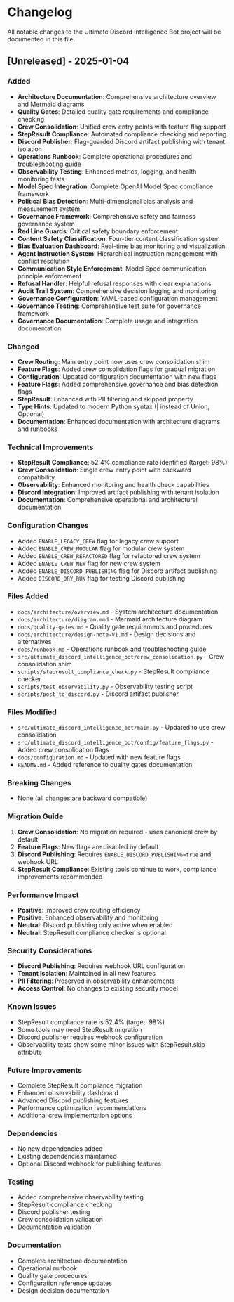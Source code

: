 # Changelog

All notable changes to the Ultimate Discord Intelligence Bot project will be documented in this file.

## [Unreleased] - 2025-01-04

### Added

- **Architecture Documentation**: Comprehensive architecture overview and Mermaid diagrams
- **Quality Gates**: Detailed quality gate requirements and compliance checking
- **Crew Consolidation**: Unified crew entry points with feature flag support
- **StepResult Compliance**: Automated compliance checking and reporting
- **Discord Publisher**: Flag-guarded Discord artifact publishing with tenant isolation
- **Operations Runbook**: Complete operational procedures and troubleshooting guide
- **Observability Testing**: Enhanced metrics, logging, and health monitoring tests
- **Model Spec Integration**: Complete OpenAI Model Spec compliance framework
- **Political Bias Detection**: Multi-dimensional bias analysis and measurement system
- **Governance Framework**: Comprehensive safety and fairness governance system
- **Red Line Guards**: Critical safety boundary enforcement
- **Content Safety Classification**: Four-tier content classification system
- **Bias Evaluation Dashboard**: Real-time bias monitoring and visualization
- **Agent Instruction System**: Hierarchical instruction management with conflict resolution
- **Communication Style Enforcement**: Model Spec communication principle enforcement
- **Refusal Handler**: Helpful refusal responses with clear explanations
- **Audit Trail System**: Comprehensive decision logging and monitoring
- **Governance Configuration**: YAML-based configuration management
- **Governance Testing**: Comprehensive test suite for governance framework
- **Governance Documentation**: Complete usage and integration documentation

### Changed

- **Crew Routing**: Main entry point now uses crew consolidation shim
- **Feature Flags**: Added crew consolidation flags for gradual migration
- **Configuration**: Updated configuration documentation with new flags
- **Feature Flags**: Added comprehensive governance and bias detection flags
- **StepResult**: Enhanced with PII filtering and skipped property
- **Type Hints**: Updated to modern Python syntax (| instead of Union, Optional)
- **Documentation**: Enhanced documentation with architecture diagrams and runbooks

### Technical Improvements

- **StepResult Compliance**: 52.4% compliance rate identified (target: 98%)
- **Crew Consolidation**: Single crew entry point with backward compatibility
- **Observability**: Enhanced monitoring and health check capabilities
- **Discord Integration**: Improved artifact publishing with tenant isolation
- **Documentation**: Comprehensive operational and architectural documentation

### Configuration Changes

- Added `ENABLE_LEGACY_CREW` flag for legacy crew support
- Added `ENABLE_CREW_MODULAR` flag for modular crew system
- Added `ENABLE_CREW_REFACTORED` flag for refactored crew system
- Added `ENABLE_CREW_NEW` flag for new crew system
- Added `ENABLE_DISCORD_PUBLISHING` flag for Discord artifact publishing
- Added `DISCORD_DRY_RUN` flag for testing Discord publishing

### Files Added

- `docs/architecture/overview.md` - System architecture documentation
- `docs/architecture/diagram.mmd` - Mermaid architecture diagram
- `docs/quality-gates.md` - Quality gate requirements and procedures
- `docs/architecture/design-note-v1.md` - Design decisions and alternatives
- `docs/runbook.md` - Operations runbook and troubleshooting guide
- `src/ultimate_discord_intelligence_bot/crew_consolidation.py` - Crew consolidation shim
- `scripts/stepresult_compliance_check.py` - StepResult compliance checker
- `scripts/test_observability.py` - Observability testing script
- `scripts/post_to_discord.py` - Discord artifact publisher

### Files Modified

- `src/ultimate_discord_intelligence_bot/main.py` - Updated to use crew consolidation
- `src/ultimate_discord_intelligence_bot/config/feature_flags.py` - Added crew consolidation flags
- `docs/configuration.md` - Updated with new feature flags
- `README.md` - Added reference to quality gates documentation

### Breaking Changes

- None (all changes are backward compatible)

### Migration Guide

1. **Crew Consolidation**: No migration required - uses canonical crew by default
2. **Feature Flags**: New flags are disabled by default
3. **Discord Publishing**: Requires `ENABLE_DISCORD_PUBLISHING=true` and webhook URL
4. **StepResult Compliance**: Existing tools continue to work, compliance improvements recommended

### Performance Impact

- **Positive**: Improved crew routing efficiency
- **Positive**: Enhanced observability and monitoring
- **Neutral**: Discord publishing only active when enabled
- **Neutral**: StepResult compliance checker is optional

### Security Considerations

- **Discord Publishing**: Requires webhook URL configuration
- **Tenant Isolation**: Maintained in all new features
- **PII Filtering**: Preserved in observability enhancements
- **Access Control**: No changes to existing security model

### Known Issues

- StepResult compliance rate is 52.4% (target: 98%)
- Some tools may need StepResult migration
- Discord publisher requires webhook configuration
- Observability tests show some minor issues with StepResult.skip attribute

### Future Improvements

- Complete StepResult compliance migration
- Enhanced observability dashboard
- Advanced Discord publishing features
- Performance optimization recommendations
- Additional crew implementation options

### Dependencies

- No new dependencies added
- Existing dependencies maintained
- Optional Discord webhook for publishing features

### Testing

- Added comprehensive observability testing
- StepResult compliance checking
- Discord publisher testing
- Crew consolidation validation
- Documentation validation

### Documentation

- Complete architecture documentation
- Operational runbook
- Quality gate procedures
- Configuration reference updates
- Design decision documentation

